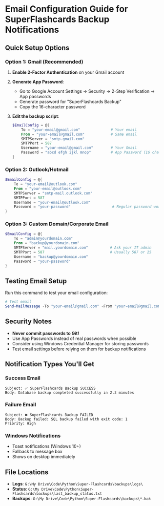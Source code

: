 # Email Configuration Guide for SuperFlashcards Backup Notifications

## Quick Setup Options

### Option 1: Gmail (Recommended)
1. **Enable 2-Factor Authentication** on your Gmail account
2. **Generate App Password**:
   - Go to Google Account Settings → Security → 2-Step Verification → App passwords
   - Generate password for "SuperFlashcards Backup"
   - Copy the 16-character password

3. **Edit the backup script**:
   ```powershell
   $EmailConfig = @{
       To = "your-email@gmail.com"              # Your email
       From = "your-email@gmail.com"            # Same email
       SMTPServer = "smtp.gmail.com"
       SMTPPort = 587
       Username = "your-email@gmail.com"        # Your Gmail
       Password = "abcd efgh ijkl mnop"         # App Password (16 chars)
   }
   ```

### Option 2: Outlook/Hotmail
```powershell
$EmailConfig = @{
    To = "your-email@outlook.com"
    From = "your-email@outlook.com"
    SMTPServer = "smtp-mail.outlook.com"
    SMTPPort = 587
    Username = "your-email@outlook.com"
    Password = "your-password"                   # Regular password works
}
```

### Option 3: Custom Domain/Corporate Email
```powershell
$EmailConfig = @{
    To = "admin@yourdomain.com"
    From = "backup@yourdomain.com"
    SMTPServer = "mail.yourdomain.com"          # Ask your IT admin
    SMTPPort = 587                              # Usually 587 or 25
    Username = "backup@yourdomain.com"
    Password = "your-password"
}
```

## Testing Email Setup

Run this command to test your email configuration:
```powershell
# Test email
Send-MailMessage -To "your-email@gmail.com" -From "your-email@gmail.com" -Subject "Test" -Body "Email works!" -SmtpServer "smtp.gmail.com" -Port 587 -UseSsl -Credential (Get-Credential)
```

## Security Notes

- **Never commit passwords to Git!**
- Use App Passwords instead of real passwords when possible
- Consider using Windows Credential Manager for storing passwords
- Test email settings before relying on them for backup notifications

## Notification Types You'll Get

### Success Email
```
Subject: ✅ SuperFlashcards Backup SUCCESS
Body: Database backup completed successfully in 2.3 minutes
```

### Failure Email  
```
Subject: ❌ SuperFlashcards Backup FAILED
Body: Backup failed: SQL backup failed with exit code: 1
Priority: High
```

### Windows Notifications
- Toast notifications (Windows 10+)
- Fallback to message box
- Shows on desktop immediately

## File Locations

- **Logs**: `G:\My Drive\Code\Python\Super-Flashcards\backups\logs\`
- **Status**: `G:\My Drive\Code\Python\Super-Flashcards\backups\last_backup_status.txt`
- **Backups**: `G:\My Drive\Code\Python\Super-Flashcards\backups\*.bak`